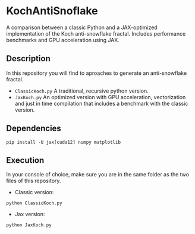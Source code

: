 # KochAntiSnoflake
A comparison between a classic Python and a JAX-optimized implementation of the Koch anti-snowflake fractal. Includes performance benchmarks and GPU acceleration using JAX.

## Description
In this repository you will find to aproaches to generate an anti-snowflake fractal.

- `ClassicKoch.py` A traditional, recursive python version.
- `JaxKoch.py` An optimized version with GPU acceleration, vectorization and just in time compilation that includes a benchmark with the classic version.

## Dependencies

```
pip install -U jax[cuda12] numpy matplotlib
```

## Execution
In your console of choice, make sure you are in the same folder as the two files of this repository.
- Classic version:
```
python ClassicKoch.py
```
- Jax version:
```
python JaxKoch.py
```
